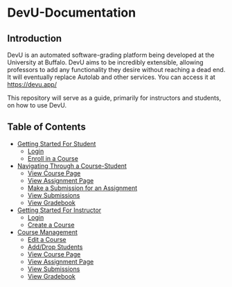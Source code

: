 # DevU-Documentation

## Introduction

DevU is an automated software-grading platform being developed at the University at Buffalo. DevU aims to be incredibly extensible, allowing professors to add any functionality they desire without reaching a dead end. It will eventually replace Autolab and other services. You can access it at <https://devu.app/>

This repository will serve as a guide, primarily for instructors and students, on how to use DevU.

## Table of Contents
* [Getting Started For Student](Getting%20Started%20For%20Student.md)
    * [Login](Getting%20Started%20For%20Student.md#Login)
    * [Enroll in a Course](Getting%20Started%20For%20Student.md#Enroll-in-a-Course)
* [Navigating Through a Course-Student](Navigating%20Through%20a%20Course.md)
    * [View Course Page](Navigating%20Through%20a%20Course.md#View-Course-Page)
    * [View Assignment Page](Navigating%20Through%20a%20Course.md#View-Assignment-Page)
    * [Make a Submission for an Assignment](Navigating%20Through%20a%20Course.md#Make-Submission)
    * [View Submissions](Navigating%20Through%20a%20Course.md#View-Submissions)
    * [View Gradebook](Navigating%20Through%20a%20Course.md#View-Gradebook)
* [Getting Started For Instructor](Getting%20Started%20For%Instructor.md)
    * [Login](Getting%20Started%20For%Instructor.md#Login)
    * [Create a Course](Getting%20Started%20For%Instructor.md#Create-a-Course)
* [Course Management](Course%20Management.md#Create-a-Course)
    * [Edit a Course](Course%20Management.md#Edit-a-Course)
    * [Add/Drop Students](Course%20Management.md#Add-Drop-Students)
    * [View Course Page](Course%20Management.md#View-Course's-Page)
    * [View Assignment Page](Course%20Management.md#View-Assignment's-Page)
    * [View Submissions](Course%20Management.md#View-Submissions)
    * [View Gradebook](Course%20Management.md#Gradebook)

